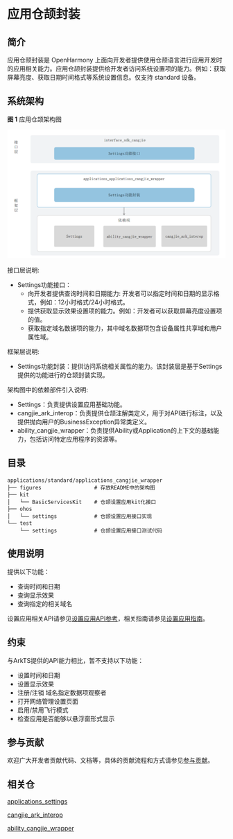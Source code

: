 # 应用仓颉封装

## 简介

应用仓颉封装是 OpenHarmony 上面向开发者提供使用仓颉语言进行应用开发时的应用相关能力。应用仓颉封装提供给开发者访问系统设置项的能力。例如：获取屏幕亮度、获取日期时间格式等系统设置信息。仅支持 standard 设备。

## 系统架构

**图 1**  应用仓颉架构图

!["应用仓颉架构图"](figures/application_cangjie_wrapper_architecture.png )


接口层说明:

- Settings功能接口：
  - 向开发者提供查询时间和日期能力: 开发者可以指定时间和日期的显示格式，例如：12小时格式/24小时格式。
  - 提供获取显示效果设置项的能力。例如：开发者可以获取屏幕亮度设置项的值。
  - 获取指定域名数据项的能力，其中域名数据项包含设备属性共享域和用户属性域。

框架层说明:

- Settings功能封装：提供访问系统相关属性的能力。该封装层是基于Settings提供的功能进行的仓颉封装实现。

架构图中的依赖部件引入说明:

- Settings：负责提供设置应用基础功能。
- cangjie_ark_interop：负责提供仓颉注解类定义，用于对API进行标注，以及提供抛向用户的BusinessException异常类定义。
- ability_cangjie_wrapper：负责提供Ability或Application的上下文的基础能力，包括访问特定应用程序的资源等。

## 目录

```
applications/standard/applications_cangjie_wrapper
├── figures                 # 存放README中的架构图
├── kit
│   └── BasicServicesKit    # 仓颉设置应用kit化接口
├── ohos
│   └── settings            # 仓颉设置应用接口实现
└── test
    └── settings            # 仓颉设置应用接口测试代码
```

## 使用说明

提供以下功能：

- 查询时间和日期
- 查询显示效果
- 查询指定的相关域名

设置应用相关API请参见[设置应用API参考](https://gitcode.com/openharmony-sig/arkcompiler_cangjie_ark_interop/blob/master/doc/API_Reference/source_zh_cn/apis/BasicServicesKit/cj-apis-settings.md)，相关指南请参见[设置应用指南](https://gitcode.com/openharmony-sig/arkcompiler_cangjie_ark_interop/blob/master/doc/Dev_Guide/source_zh_cn/settings/cj-settings.md)。

## 约束

与ArkTS提供的API能力相比，暂不支持以下功能：

- 设置时间和日期
- 设置显示效果
- 注册/注销 域名指定数据项观察者
- 打开网络管理设置页面
- 启用/禁用飞行模式
- 检查应用是否能够以悬浮窗形式显示

## 参与贡献

欢迎广大开发者贡献代码、文档等，具体的贡献流程和方式请参见[参与贡献](https://gitcode.com/openharmony/docs/blob/master/zh-cn/contribute/%E5%8F%82%E4%B8%8E%E8%B4%A1%E7%8C%AE.md)。

## 相关仓

[applications_settings](https://gitcode.com/openharmony/applications_settings/blob/master/README_zh.md)

[cangjie_ark_interop](https://gitcode.com/openharmony-sig/arkcompiler_cangjie_ark_interop/blob/master/README_zh.md)

[ability_cangjie_wrapper](https://gitcode.com/openharmony-sig/ability_ability_cangjie_wrapper/blob/master/README_zh.md)
